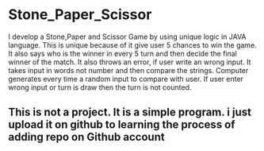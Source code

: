# Stone_Paper_Scissor
I develop a Stone,Paper and Scissor Game by using unique logic in JAVA language.
This is unique because of it give user 5 chances to win the game.
It also says who is the winner in every 5 turn and then decide the final winner of the match.
It also throws an error, if user write an wrong input.
It takes input in words not number and then compare the strings.
Computer generates every time a random input to compare with user.
If user enter wrong input or turn is draw then the turn is not counted.
<h2>This is not a project. It is a simple program. i just upload it on github to learning the process of adding repo on Github account</h2>
